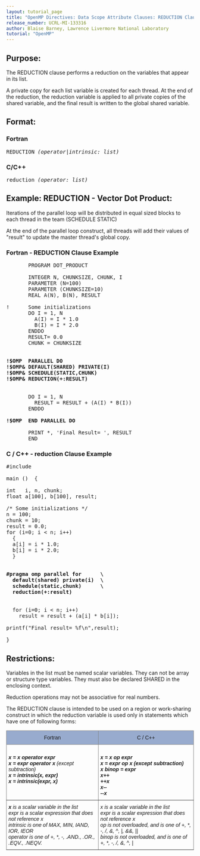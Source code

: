 ```yaml
---
layout: tutorial_page
title: "OpenMP Directives: Data Scope Attribute Clauses: REDUCTION Clause"
release_number: UCRL-MI-133316
author: Blaise Barney, Lawrence Livermore National Laboratory
tutorial: "OpenMP"
---
```


## Purpose:

The REDUCTION clause performs a reduction on the variables that appear in its list.

A private copy for each list variable is created for each thread. At the end of the reduction, the reduction variable is applied to all private copies of the shared variable, and the final result is written to the global shared variable.

## Format:

### Fortran	
<pre>
REDUCTION <i>(operator|intrinsic: list)</i>
</pre>

### C/C++	
<pre>
reduction <i>(operator: list)</i>
</pre>
## Example: REDUCTION - Vector Dot Product:

Iterations of the parallel loop will be distributed in equal sized blocks to each thread in the team (SCHEDULE STATIC)

At the end of the parallel loop construct, all threads will add their values of "result" to update the master thread's global copy.

### Fortran - REDUCTION Clause Example
<pre>
       PROGRAM DOT_PRODUCT

       INTEGER N, CHUNKSIZE, CHUNK, I
       PARAMETER (N=100)
       PARAMETER (CHUNKSIZE=10)
       REAL A(N), B(N), RESULT

!      Some initializations
       DO I = 1, N
         A(I) = I * 1.0
         B(I) = I * 2.0
       ENDDO
       RESULT= 0.0
       CHUNK = CHUNKSIZE

<b>
!$OMP  PARALLEL DO
!$OMP& DEFAULT(SHARED) PRIVATE(I)
!$OMP& SCHEDULE(STATIC,CHUNK)
!$OMP& REDUCTION(+:RESULT)
</b>

       DO I = 1, N
         RESULT = RESULT + (A(I) * B(I))
       ENDDO

<b>!$OMP  END PARALLEL DO</b>

       PRINT *, 'Final Result= ', RESULT
       END
</pre>

### C / C++ - reduction Clause Example
<pre>
#include <omp.h>

main ()  {

int   i, n, chunk;
float a[100], b[100], result;

/* Some initializations */
n = 100;
chunk = 10;
result = 0.0;
for (i=0; i < n; i++)
  {
  a[i] = i * 1.0;
  b[i] = i * 2.0;
  }

<b>
#pragma omp parallel for      \  
  default(shared) private(i)  \  
  schedule(static,chunk)      \  
  reduction(+:result)  
</b>

  for (i=0; i < n; i++)
    result = result + (a[i] * b[i]);

printf("Final result= %f\n",result);

}
</pre>

## Restrictions:

Variables in the list must be named scalar variables. They can not be array or structure type variables. They must also be declared SHARED in the enclosing context.

Reduction operations may not be associative for real numbers.

The REDUCTION clause is intended to be used on a region or work-sharing construct in which the reduction variable is used only in statements which have one of following forms:

<style type="text/css">
.tg  {border-collapse:collapse;border-spacing:0;}
.tg td{border-color:black;border-style:solid;border-width:1px;font-family:Arial, sans-serif;font-size:14px;
  overflow:hidden;padding:10px 5px;word-break:normal;}
.tg th{border-color:black;border-style:solid;border-width:1px;font-family:Arial, sans-serif;font-size:14px;
  font-weight:normal;overflow:hidden;padding:10px 5px;word-break:normal;}
.tg .tg-4erg{border-color:inherit;font-style:italic;text-align:left;vertical-align:top}
.tg .tg-vi1i{background-color:#98ABCE;border-color:inherit;text-align:center;vertical-align:middle}
</style>
<table class="tg">
<thead>
  <tr>
    <th class="tg-vi1i"><span style="background-color:#98ABCE">Fortran</span></th>
    <th class="tg-vi1i"><span style="background-color:#98ABCE">C / C++</span></th>
  </tr>
</thead>
<tbody>
  <tr>
    <td class="tg-4erg"><b><br>x = x operator expr <br>x = expr operator x </b>(except subtraction) <b><br>x = intrinsic(x, expr) <br>x = intrinsic(expr, x)</b></td>
    <td class="tg-4erg"><br><b>x = x op expr <br>x = expr op x (except subtraction) <br>x binop = expr <br>x++ <br>++x <br>x-- <br>--x</b></td>
  </tr>
  <tr>
    <td class="tg-4erg"><b>x</b> is a scalar variable in the list <br>expr is a scalar expression that does not reference x <br>intrinsic is one of MAX, MIN, IAND, IOR, IEOR <br>operator is one of +, *, -, .AND., .OR., .EQV., .NEQV.</td>
    <td class="tg-4erg">x is a scalar variable in the list <br>expr is a scalar expression that does not reference x <br>op is not overloaded, and is one of +, *, -, /, &amp;, ^, |, &amp;&amp;, || <br>binop is not overloaded, and is one of +, *, -, /, &amp;, ^, |</td>
  </tr>
</tbody>
</table>
